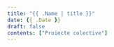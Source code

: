 ```yaml
---
title: "{{ .Name | title }}"
date: {{ .Date }}
draft: false
contents: ["Proiecte colective"]
---
```

